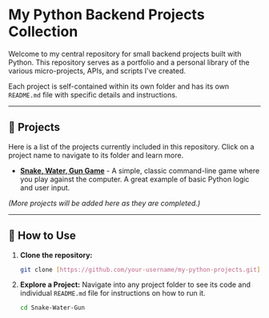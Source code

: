 # My Python Backend Projects Collection

Welcome to my central repository for small backend projects built with Python. This repository serves as a portfolio and a personal library of the various micro-projects, APIs, and scripts I've created.

Each project is self-contained within its own folder and has its own `README.md` file with specific details and instructions.

---

## 🚀 Projects

Here is a list of the projects currently included in this repository. Click on a project name to navigate to its folder and learn more.

* **[Snake, Water, Gun Game](./Snake-Water-Gun/)** - A simple, classic command-line game where you play against the computer. A great example of basic Python logic and user input.

*(More projects will be added here as they are completed.)*

---

## 📖 How to Use

1.  **Clone the repository:**
    ```bash
    git clone [https://github.com/your-username/my-python-projects.git](https://github.com/your-username/my-python-projects.git)
    ```
2.  **Explore a Project:** Navigate into any project folder to see its code and individual `README.md` file for instructions on how to run it.
    ```bash
    cd Snake-Water-Gun
    ```